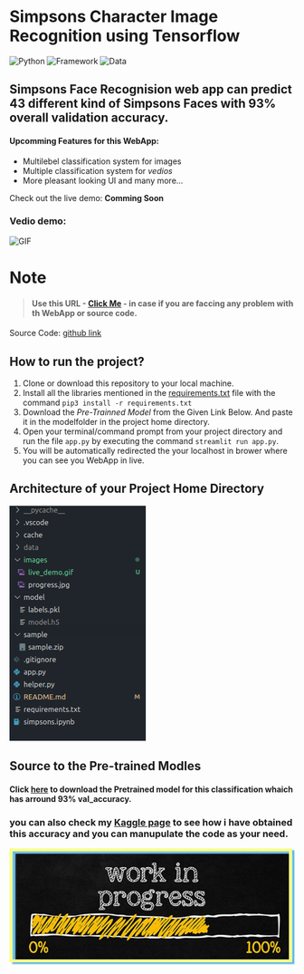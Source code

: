 # Simpsons Character Image Recognition using Tensorflow 

![Python](https://img.shields.io/badge/Python-3.8-blueviolet)
![Framework](https://img.shields.io/badge/Framework-sreamlit-red)
![Data](https://img.shields.io/badge/Dataset-Simpsons-red)


## **Simpsons Face Recognision** web app can predict 43 different kind of Simpsons Faces with 93% overall validation accuracy.

#### Upcomming Features for this WebApp:
- Multilebel classification system for images 
- Multiple classification system for *vedios*
- More pleasant looking UI and many more... 


Check out the live demo: **Comming Soon**

### Vedio demo:
<p><img  alt="GIF" src="https://github.com/everydaycodings/Simpsons-Character-Image-Recognition/blob/master/images/live_demo.gif" width="800" height="450" /></p>

# Note

> #### Use this URL - [Click Me](https://github.com/everydaycodings/Simpsons-Character-Image-Recognition/issues/new) - in case if you are faccing any problem with th WebApp or source code.



Source Code: [github link](https://github.com/everydaycodings/Simpsons-Character-Image-Recognition)


## How to run the project?

1. Clone or download this repository to your local machine.
2. Install all the libraries mentioned in the [requirements.txt](https://github.com/everydaycodings/Simpsons-Character-Image-Recognition/blob/master/requirements.txt) file with the command `pip3 install -r requirements.txt`
3. Download the *Pre-Trainned Model* from the Given Link Below. And paste it in the modelfolder in the project home directory.
4. Open your terminal/command prompt from your project directory and run the file `app.py` by executing the command `streamlit run app.py`.
5. You will be automatically redirected the your localhost in brower where you can see you WebApp in live.

## Architecture of your Project Home Directory

![IMG-folder_directory](https://github.com/everydaycodings/Simpsons-Character-Image-Recognition/blob/master/images/folder_directory.png)

## Source to the Pre-trained Modles
#### Click [here](https://mega.nz/folder/4aI10KQa#idFs-G7riCJXqf2Ee8lVZA) to download the Pretrained model for this classification whaich has arround 93% val_accuracy.
### you can also check my [Kaggle page](https://www.kaggle.com/everydaycodings/simpsons-image-classification-cnn-val-acc-93) to see how i have obtained this accuracy and you can manupulate the code as your need.

![](https://github.com/everydaycodings/Simpsons-Character-Image-Recognition/blob/master/images/progress.jpg)